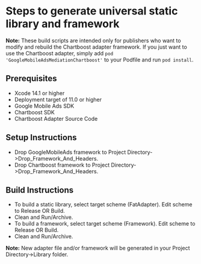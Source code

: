 # Steps to generate universal static library and framework

**Note:** These build scripts are intended only for publishers who want to
modify and rebuild the Chartboost adapter framework. If you just want to use the
Chartboost adapter, simply add `pod 'GoogleMobileAdsMediationChartboost'` to
your Podfile and run `pod install`.

## Prerequisites
- Xcode 14.1 or higher
- Deployment target of 11.0 or higher
- Google Mobile Ads SDK
- Chartboost SDK
- Chartboost Adapter Source Code

## Setup Instructions
- Drop GoogleMobileAds framework to
  Project Directory->Drop_Framework_And_Headers.
- Drop Chartboost framework to Project Directory->Drop_Framework_And_Headers.

## Build Instructions
- To build a static library, select target scheme (FatAdapter). Edit scheme to
  Release OR Build.
- Clean and Run/Archive.
- To build a framework, select target scheme (Framework). Edit scheme to
  Release OR Build.
- Clean and Run/Archive.

**Note:** New adapter file and/or framework will be generated in your
Project Directory->Library folder.
